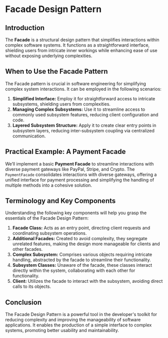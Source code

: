 # Facade Design Pattern

## Introduction
The **Facade** is a structural design pattern that simplifies interactions within complex software systems. It functions as a straightforward interface, shielding users from intricate inner workings while enhancing ease of use without exposing underlying complexities.

## When to Use the Facade Pattern
The Facade pattern is crucial in software engineering for simplifying complex system interactions. It can be employed in the following scenarios:

1. **Simplified Interface:** Employ it for straightforward access to intricate subsystems, shielding users from complexities.
2. **Managing Complex Subsystems:** Use it to streamline access to commonly used subsystem features, reducing client configuration and code.
3. **Layered Subsystem Structure:** Apply it to create clear entry points in subsystem layers, reducing inter-subsystem coupling via centralized communication.

## Practical Example: A Payment Facade
We’ll implement a basic **Payment Facade** to streamline interactions with diverse payment gateways like PayPal, Stripe, and Crypto. The `PaymentFacade` consolidates interactions with diverse gateways, offering a unified interface for payment processing and simplifying the handling of multiple methods into a cohesive solution.

## Terminology and Key Components
Understanding the following key components will help you grasp the essentials of the Facade Design Pattern:

1. **Facade Class:** Acts as an entry point, directing client requests and coordinating subsystem operations.
2. **Additional Facades:** Created to avoid complexity, they segregate unrelated features, making the design more manageable for clients and other facades.
3. **Complex Subsystem:** Comprises various objects requiring intricate handling, abstracted by the facade to streamline their functionality.
4. **Subsystem Classes:** Unaware of the facade, these classes interact directly within the system, collaborating with each other for functionality.
5. **Client:** Utilizes the facade to interact with the subsystem, avoiding direct calls to its objects.

## Conclusion
The Facade Design Pattern is a powerful tool in the developer's toolkit for reducing complexity and improving the manageability of software applications. It enables the production of a simple interface to complex systems, promoting better usability and maintainability.




